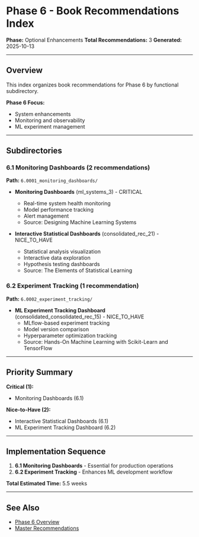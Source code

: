 # Phase 6 - Book Recommendations Index

**Phase:** Optional Enhancements
**Total Recommendations:** 3
**Generated:** 2025-10-13

---

## Overview

This index organizes book recommendations for Phase 6 by functional subdirectory.

**Phase 6 Focus:**
- System enhancements
- Monitoring and observability
- ML experiment management

---

## Subdirectories

### 6.1 Monitoring Dashboards (2 recommendations)
**Path:** `6.0001_monitoring_dashboards/`

- **Monitoring Dashboards** (ml_systems_3) - CRITICAL
  - Real-time system health monitoring
  - Model performance tracking
  - Alert management
  - Source: Designing Machine Learning Systems

- **Interactive Statistical Dashboards** (consolidated_rec_21) - NICE_TO_HAVE
  - Statistical analysis visualization
  - Interactive data exploration
  - Hypothesis testing dashboards
  - Source: The Elements of Statistical Learning

### 6.2 Experiment Tracking (1 recommendation)
**Path:** `6.0002_experiment_tracking/`

- **ML Experiment Tracking Dashboard** (consolidated_consolidated_rec_15) - NICE_TO_HAVE
  - MLflow-based experiment tracking
  - Model version comparison
  - Hyperparameter optimization tracking
  - Source: Hands-On Machine Learning with Scikit-Learn and TensorFlow

---

## Priority Summary

**Critical (1):**
- Monitoring Dashboards (6.1)

**Nice-to-Have (2):**
- Interactive Statistical Dashboards (6.1)
- ML Experiment Tracking Dashboard (6.2)

---

## Implementation Sequence

1. **6.1 Monitoring Dashboards** - Essential for production operations
2. **6.2 Experiment Tracking** - Enhances ML development workflow

**Total Estimated Time:** 5.5 weeks

---

## See Also

- [Phase 6 Overview](/Users/ryanranft/nba-simulator-aws/docs/phases/phase_6/)
- [Master Recommendations](/Users/ryanranft/nba-mcp-synthesis/analysis_results/master_recommendations.json)





